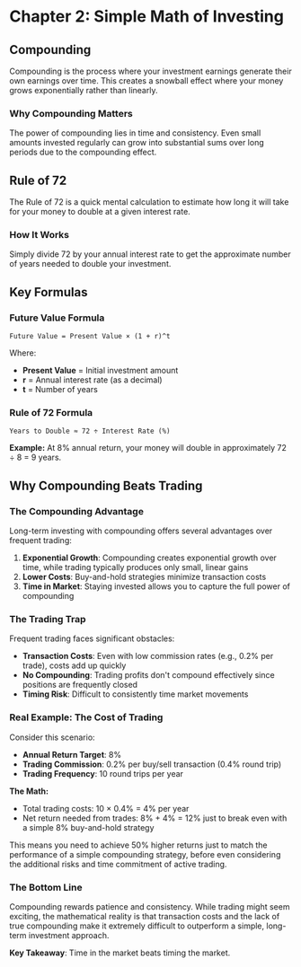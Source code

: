 # Chapter 2: Simple Math of Investing

## Compounding

Compounding is the process where your investment earnings generate their own earnings over time. This creates a snowball effect where your money grows exponentially rather than linearly.

### Why Compounding Matters

The power of compounding lies in time and consistency. Even small amounts invested regularly can grow into substantial sums over long periods due to the compounding effect.

## Rule of 72

The Rule of 72 is a quick mental calculation to estimate how long it will take for your money to double at a given interest rate.

### How It Works

Simply divide 72 by your annual interest rate to get the approximate number of years needed to double your investment.

## Key Formulas

### Future Value Formula
```
Future Value = Present Value × (1 + r)^t
```

Where:
- **Present Value** = Initial investment amount
- **r** = Annual interest rate (as a decimal)
- **t** = Number of years

### Rule of 72 Formula
```
Years to Double ≈ 72 ÷ Interest Rate (%)
```

**Example:** At 8% annual return, your money will double in approximately 72 ÷ 8 = 9 years.

## Why Compounding Beats Trading

### The Compounding Advantage

Long-term investing with compounding offers several advantages over frequent trading:

1. **Exponential Growth**: Compounding creates exponential growth over time, while trading typically produces only small, linear gains
2. **Lower Costs**: Buy-and-hold strategies minimize transaction costs
3. **Time in Market**: Staying invested allows you to capture the full power of compounding

### The Trading Trap

Frequent trading faces significant obstacles:

- **Transaction Costs**: Even with low commission rates (e.g., 0.2% per trade), costs add up quickly
- **No Compounding**: Trading profits don't compound effectively since positions are frequently closed
- **Timing Risk**: Difficult to consistently time market movements

### Real Example: The Cost of Trading

Consider this scenario:
- **Annual Return Target**: 8%
- **Trading Commission**: 0.2% per buy/sell transaction (0.4% round trip)
- **Trading Frequency**: 10 round trips per year

**The Math:**
- Total trading costs: 10 × 0.4% = 4% per year
- Net return needed from trades: 8% + 4% = 12% just to break even with a simple 8% buy-and-hold strategy

This means you need to achieve 50% higher returns just to match the performance of a simple compounding strategy, before even considering the additional risks and time commitment of active trading.

### The Bottom Line

Compounding rewards patience and consistency. While trading might seem exciting, the mathematical reality is that transaction costs and the lack of true compounding make it extremely difficult to outperform a simple, long-term investment approach.

**Key Takeaway**: Time in the market beats timing the market.

